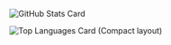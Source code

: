 <!--### Hi there 👋-->

<!--
**Riki-Okunishi/Riki-Okunishi** is a ✨ _special_ ✨ repository because its `README.md` (this file) appears on your GitHub profile.

Here are some ideas to get you started:

- 🔭 I’m currently working on ...
- 🌱 I’m currently learning ...
- 👯 I’m looking to collaborate on ...
- 🤔 I’m looking for help with ...
- 💬 Ask me about ...
- 📫 How to reach me: ...
- 😄 Pronouns: ...
- ⚡ Fun fact: ...
-->

![GitHub Stats Card](https://github-readme-stats.vercel.app/api?username=Riki-Okunishi)

![Top Languages Card (Compact layout)](https://github-readme-stats.vercel.app/api/top-langs/?username=Riki-Okunishi&layout=compact)
